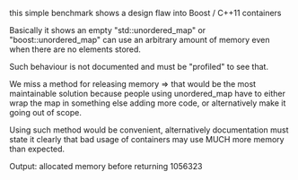 this simple benchmark shows a design flaw into Boost / C++11 containers


Basically it shows an empty "std::unordered_map" or "boost::unordered_map"
can use an arbitrary amount of memory even when there are no elements stored.

Such behaviour is not documented and must be "profiled" to see that.

We miss a method for releasing memory => that would be the most 
maintainable solution because people using unordered_map have to
either wrap the map in something else adding more code,
or alternatively make it going out of scope.

Using such method would be convenient, alternatively documentation
must state it clearly that bad usage of containers may
use MUCH more memory than expected.


Output:
allocated memory before returning 1056323